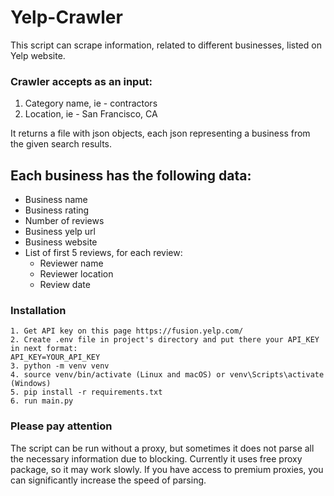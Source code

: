 # Yelp-Crawler

This script can scrape information, related to different businesses, listed on Yelp website.

### Crawler accepts as an input:

1. Category name, ie - contractors
2. Location, ie - San Francisco, CA

It returns a file with json objects, each json representing a business from the
given search results.

## Each business has the following data:

- Business name
- Business rating
- Number of reviews
- Business yelp url
- Business website
- List of first 5 reviews, for each review:
    * Reviewer name
    * Reviewer location
    * Review date

### Installation
```shell
1. Get API key on this page https://fusion.yelp.com/
2. Create .env file in project's directory and put there your API_KEY in next format:
API_KEY=YOUR_API_KEY
3. python -m venv venv
4. source venv/bin/activate (Linux and macOS) or venv\Scripts\activate (Windows)
5. pip install -r requirements.txt
6. run main.py
```

### Please pay attention

The script can be run without a proxy, but sometimes it does not parse all the necessary information due to blocking.
Currently it uses free proxy package, so it may work slowly. If you have access to premium proxies, you can significantly increase the speed of parsing.
